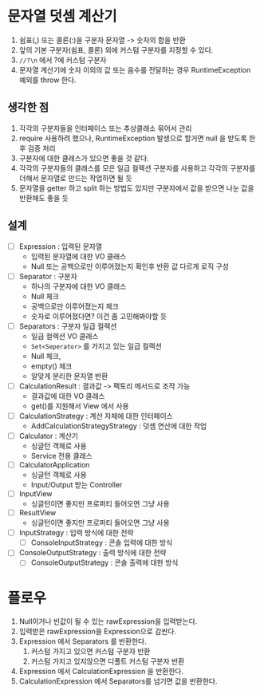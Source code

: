 # 문자열 덧셈 계산기

1. 쉼표(,) 또는 콜론(:)을 구분자 문자열 -> 숫자의 합을 반환
2. 앞의 기본 구분자(쉼표, 콜론) 외에 커스텀 구분자를 지정할 수 있다. 
3. `//?\n` 에서 ?에 커스텀 구분자
4. 문자열 계산기에 숫자 이외의 값 또는 음수를 전달하는 경우 RuntimeException 예외를 throw 한다.

## 생각한 점

1. 각각의 구분자들을 인터페이스 또는 추상클래소 묶어서 관리 
2. require 사용하려 했으나, RuntimeException 발생으로 할거면 null 을 받도록 한 후 검증 처리 
3. 구분자에 대한 클래스가 있으면 좋을 것 같다. 
4. 각각의 구분자들의 클래스를 모은 일급 컬렉션 구분자를 사용하고 각각의 구분자를 더해서 문자열로 만드는 작업하면 될 듯 
5. 문자열을 getter 하고 split 하는 방법도 있지만 구분자에서 값을 받으면 나눈 값을 반환해도 좋을 듯  
  
## 설계      
* [ ] Expression : 입력된 문자열      
  * 입력된 문자열에 대한 VO 클래스 
  * Null 또는 공백으로만 이루어졌는지 확인후 반환 값 다르게 로직 구성
* [ ] Separator : 구분자
  * 하나의 구분자에 대한 VO 클래스
  * Null 체크
  * 공백으로만 이루어졌는지 체크
  * 숫자로 이루어졌다면? 이건 좀 고민해봐야할 듯 
* [ ] Separators : 구분자 일급 컬렉션
  * 일급 컬렉션 VO 클래스 
  * `Set<Seperator>` 를 가지고 있는 일급 컬렉션
  * Null 체크, 
  * empty() 체크 
  * 알맞게 분리한 문자열 반환 
* [ ] CalculationResult : 결과값 -> 팩토리 메서드로 조작 가능      
  * 결과값에 대한 VO 클래스
  * get()를 지원해서 View 에서 사용
* [ ] CalculationStrategy : 계산 자체에 대한 인터페이스   
  * AddCalculationStrategyStrategy : 덧셈 연산에 대한 작업 
* [ ] Calculator : 계산기
  * 싱글턴 객체로 사용 
  * Service 전용 클래스 
* [ ] CalculatorApplication  
  * 싱글턴 객체로 사용   
  * Input/Output 받는 Controller     
* [ ] InputView   
  * 싱글턴이면 좋지만 프로퍼티 들어오면 그냥 사용  
* [ ] ResultView  
  * 싱글턴이면 좋지만 프로퍼티 들어오면 그냥 사용  
* [ ] InputStrategy : 입력 방식에 대한 전략    
    * [ ] ConsoleInputStrategy : 콘솔 입력에 대한 방식   
* [ ] ConsoleOutputStrategy : 출력 방식에 대한 전략    
    * [ ] ConsoleOutputStrategy : 콘솔 출력에 대한 방식
  
# 플로우 

1. Null이거나 빈값이 될 수 있는 rawExpression을 입력받는다.  
2. 입력받은 rawExpression을 Expression으로 감싼다.  
3. Expression 에서 Separators 를 반환한다.  
    1. 커스텀 가지고 있으면 커스텀 구분자 반환   
    2. 커스텀 가지고 있지않으면 디폴트 커스텀 구분자 반환 
4. Expression 에서 CalculationExpression 을 반환한다.  
5. CalculationExpression 에서 Separators를 넘기면 값을 반환한다.
